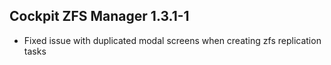 ## Cockpit ZFS Manager 1.3.1-1

* Fixed issue with duplicated modal screens when creating zfs replication tasks